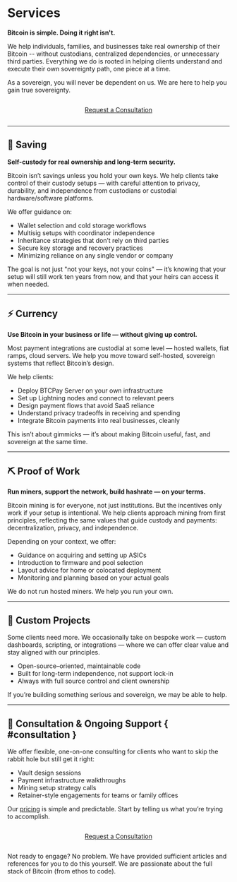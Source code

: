 # Services

<!--
Lord Jesus Christ, Son of the Living God
Have mercy on me
a sinner
-->

**Bitcoin is simple. Doing it right isn't.**

We help individuals, families, and businesses take real ownership of their Bitcoin -- without custodians, centralized dependencies, or unnecessary third parties. Everything we do is rooted in helping clients understand and execute their own sovereignty path, one piece at a time.

As a sovereign, you will never be dependent on us. We are here to help you gain true sovereignty.

<div style="text-align: center; margin: 2em 0;">
  <a href="about/contact/" class="md-button md-button--primary">
    Request a Consultation
  </a>
</div>




---

## 🏦 Saving

**Self-custody for real ownership and long-term security.**

Bitcoin isn’t savings unless you hold your own keys. We help clients take control of their custody setups — with careful attention to privacy, durability, and independence from custodians or custodial hardware/software platforms.

We offer guidance on:

- Wallet selection and cold storage workflows
- Multisig setups with coordinator independence
- Inheritance strategies that don’t rely on third parties
- Secure key storage and recovery practices
- Minimizing reliance on any single vendor or company

The goal is not just "not your keys, not your coins" — it’s knowing that your setup will still work ten years from now, and that your heirs can access it when needed.




---

## ⚡ Currency

**Use Bitcoin in your business or life — without giving up control.**

Most payment integrations are custodial at some level — hosted wallets, fiat ramps, cloud servers. We help you move toward self-hosted, sovereign systems that reflect Bitcoin’s design.

We help clients:

- Deploy BTCPay Server on your own infrastructure
- Set up Lightning nodes and connect to relevant peers
- Design payment flows that avoid SaaS reliance
- Understand privacy tradeoffs in receiving and spending
- Integrate Bitcoin payments into real businesses, cleanly

This isn’t about gimmicks — it’s about making Bitcoin useful, fast, and sovereign at the same time.





---

## ⛏️ Proof of Work

**Run miners, support the network, build hashrate — on your terms.**

Bitcoin mining is for everyone, not just institutions. But the incentives only work if your setup is intentional. We help clients approach mining from first principles, reflecting the same values that guide custody and payments: decentralization, privacy, and independence.

Depending on your context, we offer:

- Guidance on acquiring and setting up ASICs
- Introduction to firmware and pool selection
- Layout advice for home or colocated deployment
- Monitoring and planning based on your actual goals

We do not run hosted miners. We help you run your own.



---

## 🧰 Custom Projects

Some clients need more. We occasionally take on bespoke work — custom dashboards, scripting, or integrations — where we can offer clear value and stay aligned with our principles.

- Open-source–oriented, maintainable code
- Built for long-term independence, not support lock-in
- Always with full source control and client ownership

If you’re building something serious and sovereign, we may be able to help.




---

## 🤝 Consultation & Ongoing Support { #consultation }

We offer flexible, one-on-one consulting for clients who want to skip the rabbit hole but still get it right:

- Vault design sessions
- Payment infrastructure walkthroughs
- Mining setup strategy calls
- Retainer-style engagements for teams or family offices

Our [pricing](prices.md) is simple and predictable. Start by telling us what you’re trying to accomplish.

<div style="text-align: center; margin: 2em 0;">
  <a href="about/contact/" class="md-button md-button--primary">
    Request a Consultation
  </a>
</div>


Not ready to engage? No problem. We have provided sufficient articles and references for you to do this yourself. We are passionate about the full stack of Bitcoin (from ethos to code).



